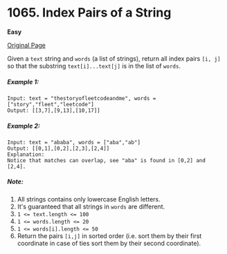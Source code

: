 # 1065. Index Pairs of a String

**Easy**

[Original Page](https://leetcode.com/problems/index-pairs-of-a-string/)

Given a `text` string and `words` (a list of strings), return all index pairs `[i, j]` so that the substring `text[i]...text[j]` is in the list of `words`.

##### Example 1:
```
Input: text = "thestoryofleetcodeandme", words = ["story","fleet","leetcode"]
Output: [[3,7],[9,13],[10,17]]
```

##### Example 2:
```
Input: text = "ababa", words = ["aba","ab"]
Output: [[0,1],[0,2],[2,3],[2,4]]
Explanation: 
Notice that matches can overlap, see "aba" is found in [0,2] and [2,4].
```

##### Note:
1. All strings contains only lowercase English letters.
2. It's guaranteed that all strings in `words` are different.
3. `1 <= text.length <= 100`
4. `1 <= words.length <= 20`
5. `1 <= words[i].length <= 50`
6. Return the pairs `[i,j]` in sorted order (i.e. sort them by their first coordinate in case of ties sort them by their second coordinate).
